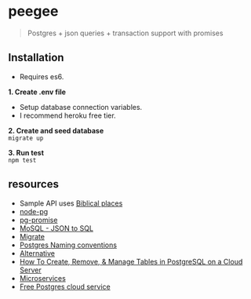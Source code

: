 # peegee

> Postgres + json queries + transaction support with promises


## Installation

- Requires es6.

**1. Create .env file**  
- Setup database connection variables.  
- I recommend heroku free tier.  

**2. Create and seed database**  
`migrate up`

**3. Run test**  
`npm test`


## resources

- Sample API uses [Biblical places](https://en.wikipedia.org/wiki/List_of_modern_names_for_biblical_place_names)
- [node-pg](https://github.com/brianc/node-postgres)
- [pg-promise](https://github.com/vitaly-t/pg-promise)
- [MoSQL - JSON to SQL](https://www.npmjs.com/package/mongo-sql)
- [Migrate](https://www.npmjs.com/package/migrate)
- [Postgres Naming conventions](http://stackoverflow.com/a/2878408)
- [Alternative](http://postgrest.com/api/reading/)
- [How To Create, Remove, & Manage Tables in PostgreSQL on a Cloud Server](https://www.digitalocean.com/community/tutorials/how-to-create-remove-manage-tables-in-postgresql-on-a-cloud-server)
- [Microservices](https://github.com/mfornos/awesome-microservices#api-gateways--edge-services)
- [Free Postgres cloud service](https://www.heroku.com/postgres)
